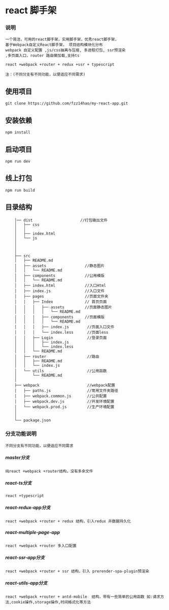 # react 脚手架

### 说明

```
一个简洁，可用的react脚手架，实用脚手架，优秀react脚手架，
基于Webpack自定义React脚手架， 项目结构模块化分布
webpack 自定义配置 ,js/css抽离与压缩, 多进程打包, ssr预渲染
,多页面入口，router 路由懒加载,支持ts

react +webpack +router + redux +ssr + typescript

注：(不同分支有不同功能，以便适应不同需求)

```

## 使用项目

```
git clone https://github.com/fzz14hao/my-react-app.git

```

## 安装依赖

```
npm install

```

## 启动项目

```
npm run dev

```

## 线上打包

```
npm run build
```

## 目录结构

```
    │── dist                     //打包输出文件
    │   ├── css
    │   │  
    │   ├── index.html
    │   └── js
    │
    │
    │  
    ├── src
    │   ├── README.md
    │   ├── assets                 //静态图片
    │   │   └── README.md
    │   ├── components             //公用模版
    │   │   └── README.md
    │   ├── index.html             //入口Html
    │   ├── index.js               //入口文件
    │   ├── pages                  //页面文件夹
    │   │   ├── Index              // 首页页面
    │   │   │   ├── assets         //页面静态图片
    │   │   │   │   └── README.md
    │   │   │   ├── components     //页面模版
    │   │   │   │   └── README.md
    │   │   │   ├── index.js        //页面入口文件
    │   │   │   └── index.less      //页面less
    │   │   ├── Login               //登录页面
    │   │   │   ├── index.js
    │   │   │   └── index.less
    │   │   └── README.md
    │   ├── router                  //路由
    │   │   ├── README.md
    │   │   └── index.js
    │   └── utils                   //公用函数
    │       └── README.md
    │
    ├── webpack                     //webpack配置
    │   ├── paths.js                //常用文件夹路径
    │   ├── webpack.common.js       //公共配置
    │   ├── webpack.dev.js          //开发环境配置
    │   └── webpack.prod.js         //生产环境配置
    │
    │
    └── package.json

```

### 分支功能说明

```
不同分支有不同功能，以便适应不同需求
```

##### master分支

```
纯react +webpack +router结构，没有多余文件
```


##### react-ts分支

```
react +typescript
```

##### react-redux-app分支

```
react +webpack +router + redux 结构，引入redux 并数据持久化
```

##### react-multiple-page-app

```
react +webpack +router 多入口配置
```

##### react-ssr-app分支

```
react +webpack +router + ssr 结构，引入 prerender-spa-plugin预渲染
```

##### react-utils-app分支

```
react +webpack +router + antd-mobile  结构，带有一些简单的公用函数 如:请求方法,cookie操作,storage操作,时间格式化等方法
```
